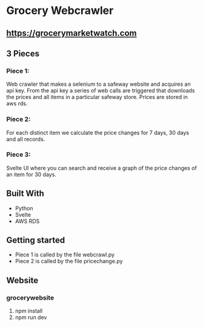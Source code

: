 # Grocery Webcrawler
## https://grocerymarketwatch.com
## 3 Pieces
### Piece 1:
Web crawler that makes a selenium to a safeway website and acquires an api key. From the api key a series of web calls are triggered that downloads the prices and all items in a particular safeway store. Prices are stored in aws rds.

### Piece 2:
For each distinct item we calculate the price changes for 7 days, 30 days and all records. 

### Piece 3:
Svelte UI where you can search and receive a graph of the price changes of an item for 30 days.

## Built With
* Python
* Svelte
* AWS RDS

## Getting started
- Piece 1 is called by the file webcrawl.py
- Piece 2 is called by the file pricechange.py

## Website 
### grocerywebsite
1. npm install
2. npm run dev
